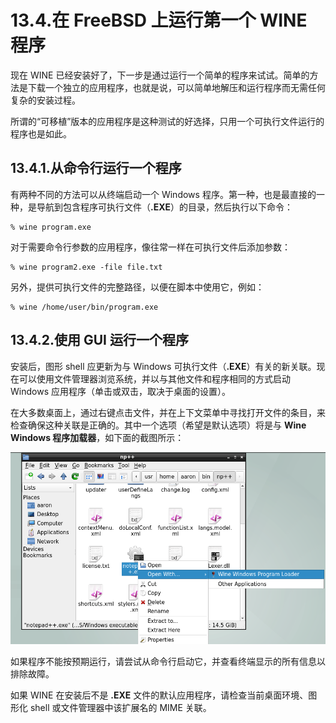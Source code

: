 # 13.4.在 FreeBSD 上运行第一个 WINE 程序

现在 WINE 已经安装好了，下一步是通过运行一个简单的程序来试试。简单的方法是下载一个独立的应用程序，也就是说，可以简单地解压和运行程序而无需任何复杂的安装过程。

所谓的“可移植”版本的应用程序是这种测试的好选择，只用一个可执行文件运行的程序也是如此。

## 13.4.1.从命令行运行一个程序

有两种不同的方法可以从终端启动一个 Windows 程序。第一种，也是最直接的一种，是导航到包含程序可执行文件（**.EXE**）的目录，然后执行以下命令：

```shell-sessionl
% wine program.exe
```

对于需要命令行参数的应用程序，像往常一样在可执行文件后添加参数：

```shell-sessionl
% wine program2.exe -file file.txt
```

另外，提供可执行文件的完整路径，以便在脚本中使用它，例如：

```shell-sessionl
% wine /home/user/bin/program.exe
```

## 13.4.2.使用 GUI 运行一个程序

安装后，图形 shell 应更新为与 Windows 可执行文件（**.EXE**）有关的新关联。现在可以使用文件管理器浏览系统，并以与其他文件和程序相同的方式启动 Windows 应用程序（单击或双击，取决于桌面的设置）。

在大多数桌面上，通过右键点击文件，并在上下文菜单中寻找打开文件的条目，来检查确保这种关联是正确的。其中一个选项（希望是默认选项）将是与 **Wine Windows 程序加载器**，如下面的截图所示：

![](../.gitbook/assets/wine-run-np++-1.png)

如果程序不能按预期运行，请尝试从命令行启动它，并查看终端显示的所有信息以排除故障。

如果 WINE 在安装后不是 **.EXE** 文件的默认应用程序，请检查当前桌面环境、图形化 shell 或文件管理器中该扩展名的 MIME 关联。
